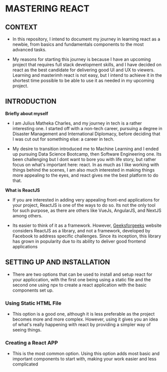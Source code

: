 # MASTERING REACT  

## CONTEXT
+ In this repository, I intend to document my journey in learning react as a newbie, from basics and fundamentals components to the most advanced tasks. 

+ My reasons for starting this journey is because I have an upcoming project that requires full stack development skills, and I have decided on react as the best candidate for delivering good UI and UX to viewers. Learning and masterimh react is not easy, but I intend to achieve it in the shortest time possible to be able to use it as needed in my upcoming project.

## INTRODUCTION

**Briefly about myself**   
+ I am Julius Matheka Charles, and my journey in tech is a rather interesting one. I started off with a non-tech career, pursuing a degree in Disaster Management and International Diplomacy, before deciding that I was cut out for something else: a career in tech. 

+ My desire to transition introduced me to Machine Learning and I ended up pursuing Data Science Bootcamp, then Software Engineering one. Its been challenging but I dont want to bore you with life story, but rather focus on what's important here: react. In as much as I like working with things behind the scenes, I am also much interested in making things more appealing to the eyes, and react gives me the best platform to do that.

**What is ReactJS**  
+ If you are interested in adding very appealing front-end applications for your project, ReactJS is one of the ways to do so. Its not the only tool for such purpose, as there are others like VueJs, AngularJS, and NextJS among others. 

+ Its easier to think of it as a framework. However, [Geeksforgeeks](https://www.geeksforgeeks.org/reactjs-basics-concepts-complete-reference/) website considers ReactJS as a library, and not a framework, developed by Facebook to address specific challenges. Since its inception, this library has grown in popularity due to its ability to deliver good frontend applications


## SETTING UP AND INSTALLATION  
+ There are two options that can be used to install and setup react for your appliccation, with the first one being using a static file and the second one using npx to create a react application with the basic components set up.   
### Using Static HTML File
+ This option is a good one, although it is less preferable as the project becomes more and more complex. However, using it gives you an idea of what's really happening with react by providing a simpler way of seeing things.

### Creating a React APP
+ This is the most common option. Using this option adds most basic and important components to start with, making your work easier and less complicated

